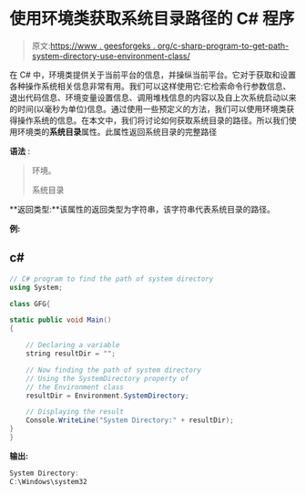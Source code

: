 # 使用环境类获取系统目录路径的 C# 程序

> 原文:[https://www . geesforgeks . org/c-sharp-program-to-get-path-system-directory-use-environment-class/](https://www.geeksforgeeks.org/c-sharp-program-to-get-the-path-of-system-directory-using-environment-class/)

在 C# 中，环境类提供关于当前平台的信息，并操纵当前平台。它对于获取和设置各种操作系统相关信息非常有用。我们可以这样使用它:它检索命令行参数信息、退出代码信息、环境变量设置信息、调用堆栈信息的内容以及自上次系统启动以来的时间(以毫秒为单位)信息。通过使用一些预定义的方法，我们可以使用环境类获得操作系统的信息。在本文中，我们将讨论如何获取系统目录的路径。所以我们使用环境类的**系统目录**属性。此属性返回系统目录的完整路径

**语法** :

> 环境。
> 
> 系统目录

**返回类型:**该属性的返回类型为字符串，该字符串代表系统目录的路径。

**例:**

## c#

```cs
// C# program to find the path of system directory
using System;

class GFG{

static public void Main()
{

    // Declaring a variable
    string resultDir = "";

    // Now finding the path of system directory
    // Using the SystemDirectory property of
    // the Environment class
    resultDir = Environment.SystemDirectory;

    // Displaying the result
    Console.WriteLine("System Directory:" + resultDir);
}
}
```

**输出:**

```cs
System Directory:
C:\Windows\system32
```